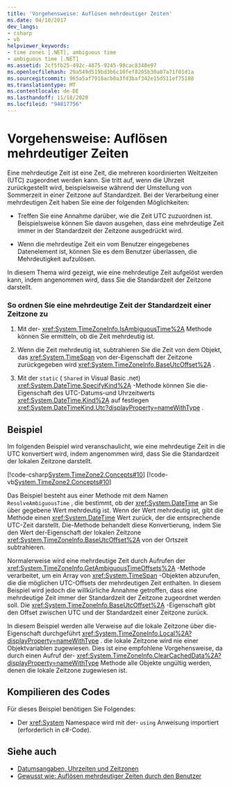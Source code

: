 ```yaml
---
title: 'Vorgehensweise: Auflösen mehrdeutiger Zeiten'
ms.date: 04/10/2017
dev_langs:
- csharp
- vb
helpviewer_keywords:
- time zones [.NET], ambiguous time
- ambiguous time [.NET]
ms.assetid: 2cf5fb25-492c-4875-9245-98cac8348e97
ms.openlocfilehash: 29a549d519bd3b6c10fef8205b30a07a71f01d1a
ms.sourcegitcommit: 965a5af7918acb0a3fd3baf342e15d511ef75188
ms.translationtype: MT
ms.contentlocale: de-DE
ms.lasthandoff: 11/18/2020
ms.locfileid: "94817756"
---
```

# <a name="how-to-resolve-ambiguous-times"></a>Vorgehensweise: Auflösen mehrdeutiger Zeiten

Eine mehrdeutige Zeit ist eine Zeit, die mehreren koordinierten Weltzeiten (UTC) zugeordnet werden kann. Sie tritt auf, wenn die Uhrzeit zurückgestellt wird, beispielsweise während der Umstellung von Sommerzeit in einer Zeitzone auf Standardzeit. Bei der Verarbeitung einer mehrdeutigen Zeit haben Sie eine der folgenden Möglichkeiten:

- Treffen Sie eine Annahme darüber, wie die Zeit UTC zuzuordnen ist. Beispielsweise können Sie davon ausgehen, dass eine mehrdeutige Zeit immer in der Standardzeit der Zeitzone ausgedrückt wird.

- Wenn die mehrdeutige Zeit ein vom Benutzer eingegebenes Datenelement ist, können Sie es dem Benutzer überlassen, die Mehrdeutigkeit aufzulösen.

In diesem Thema wird gezeigt, wie eine mehrdeutige Zeit aufgelöst werden kann, indem angenommen wird, dass Sie die Standardzeit der Zeitzone darstellt.

### <a name="to-map-an-ambiguous-time-to-a-time-zones-standard-time"></a>So ordnen Sie eine mehrdeutige Zeit der Standardzeit einer Zeitzone zu

1. Mit der- <xref:System.TimeZoneInfo.IsAmbiguousTime%2A> Methode können Sie ermitteln, ob die Zeit mehrdeutig ist.

2. Wenn die Zeit mehrdeutig ist, subtrahieren Sie die Zeit von dem Objekt, das <xref:System.TimeSpan> von der-Eigenschaft der Zeitzone zurückgegeben wird <xref:System.TimeZoneInfo.BaseUtcOffset%2A> .

3. Mit der `static` ( `Shared` in Visual Basic .net) <xref:System.DateTime.SpecifyKind%2A> -Methode können Sie die-Eigenschaft des UTC-Datums-und Uhrzeitwerts <xref:System.DateTime.Kind%2A> auf festlegen <xref:System.DateTimeKind.Utc?displayProperty=nameWithType> .

## <a name="example"></a>Beispiel

Im folgenden Beispiel wird veranschaulicht, wie eine mehrdeutige Zeit in die UTC konvertiert wird, indem angenommen wird, dass Sie die Standardzeit der lokalen Zeitzone darstellt.

[!code-csharp[System.TimeZone2.Concepts#10](../../../samples/snippets/csharp/VS_Snippets_CLR_System/system.TimeZone2.Concepts/CS/TimeZone2Concepts.cs#10)]
[!code-vb[System.TimeZone2.Concepts#10](../../../samples/snippets/visualbasic/VS_Snippets_CLR_System/system.TimeZone2.Concepts/VB/TimeZone2Concepts.vb#10)]

Das Beispiel besteht aus einer Methode mit dem Namen `ResolveAmbiguousTime` , die bestimmt, ob der <xref:System.DateTime> an Sie über gegebene Wert mehrdeutig ist. Wenn der Wert mehrdeutig ist, gibt die Methode einen <xref:System.DateTime> Wert zurück, der die entsprechende UTC-Zeit darstellt. Die-Methode behandelt diese Konvertierung, indem Sie den Wert der-Eigenschaft der lokalen Zeitzone <xref:System.TimeZoneInfo.BaseUtcOffset%2A> von der Ortszeit subtrahieren.

Normalerweise wird eine mehrdeutige Zeit durch Aufrufen der <xref:System.TimeZoneInfo.GetAmbiguousTimeOffsets%2A> -Methode verarbeitet, um ein Array von <xref:System.TimeSpan> -Objekten abzurufen, die die möglichen UTC-Offsets der mehrdeutigen Zeit enthalten. In diesem Beispiel wird jedoch die willkürliche Annahme getroffen, dass eine mehrdeutige Zeit immer der Standardzeit der Zeitzone zugeordnet werden soll. Die <xref:System.TimeZoneInfo.BaseUtcOffset%2A> -Eigenschaft gibt den Offset zwischen UTC und der Standardzeit einer Zeitzone zurück.

In diesem Beispiel werden alle Verweise auf die lokale Zeitzone über die-Eigenschaft durchgeführt <xref:System.TimeZoneInfo.Local%2A?displayProperty=nameWithType> . die lokale Zeitzone wird nie einer Objektvariablen zugewiesen. Dies ist eine empfohlene Vorgehensweise, da durch einen Aufruf der- <xref:System.TimeZoneInfo.ClearCachedData%2A?displayProperty=nameWithType> Methode alle Objekte ungültig werden, denen die lokale Zeitzone zugewiesen ist.

## <a name="compiling-the-code"></a>Kompilieren des Codes

Für dieses Beispiel benötigen Sie Folgendes:

- Der <xref:System> Namespace wird mit der- `using` Anweisung importiert (erforderlich in c#-Code).

## <a name="see-also"></a>Siehe auch

- [Datumsangaben, Uhrzeiten und Zeitzonen](index.md)
- [Gewusst wie: Auflösen mehrdeutiger Zeiten durch den Benutzer](let-users-resolve-ambiguous-times.md)
